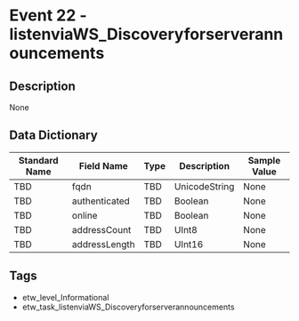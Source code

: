 # Event 22 - listenviaWS_Discoveryforserverannouncements

## Description
None

## Data Dictionary
|Standard Name|Field Name|Type|Description|Sample Value|
|---|---|---|---|---|
|TBD|fqdn|TBD|UnicodeString|None|None|
|TBD|authenticated|TBD|Boolean|None|None|
|TBD|online|TBD|Boolean|None|None|
|TBD|addressCount|TBD|UInt8|None|None|
|TBD|addressLength|TBD|UInt16|None|None|

## Tags
* etw_level_Informational
* etw_task_listenviaWS_Discoveryforserverannouncements